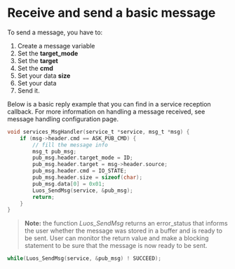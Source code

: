 # Receive and send a basic message

To send a message, you have to:

 1) Create a message variable
 2) Set the **target_mode**
 3) Set the **target**
 4) Set the **cmd**
 5) Set your data **size**
 6) Set your data
 7) Send it.

Below is a basic reply example that you can find in a service reception callback. For more information on handling a message received, see message handling configuration page.

```c
void services_MsgHandler(service_t *service, msg_t *msg) {
    if (msg->header.cmd == ASK_PUB_CMD) {
        // fill the message info
        msg_t pub_msg;
        pub_msg.header.target_mode = ID;
        pub_msg.header.target = msg->header.source;
        pub_msg.header.cmd = IO_STATE;
        pub_msg.header.size = sizeof(char);
        pub_msg.data[0] = 0x01;
        Luos_SendMsg(service, &pub_msg);
        return;
    }
}
```

> **Note:** the function *Luos_SendMsg* returns an error_status that informs the user whether the message was stored in a buffer and is ready to be sent. User can monitor the return value and make a blocking statement to be sure that the message is now ready to be sent.

```c
while(Luos_SendMsg(service, &pub_msg) ! SUCCEED);
```
